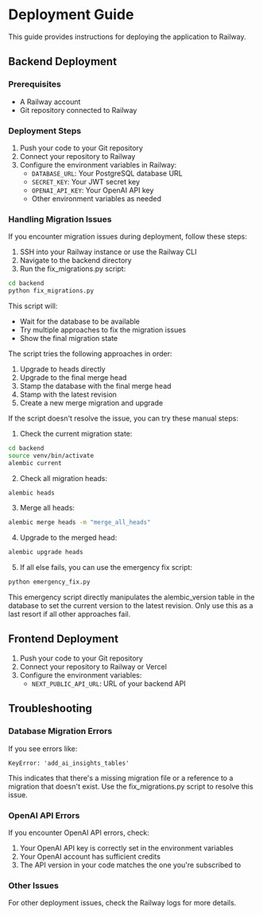 # Deployment Guide

This guide provides instructions for deploying the application to Railway.

## Backend Deployment

### Prerequisites

- A Railway account
- Git repository connected to Railway

### Deployment Steps

1. Push your code to your Git repository
2. Connect your repository to Railway
3. Configure the environment variables in Railway:
   - `DATABASE_URL`: Your PostgreSQL database URL
   - `SECRET_KEY`: Your JWT secret key
   - `OPENAI_API_KEY`: Your OpenAI API key
   - Other environment variables as needed

### Handling Migration Issues

If you encounter migration issues during deployment, follow these steps:

1. SSH into your Railway instance or use the Railway CLI
2. Navigate to the backend directory
3. Run the fix_migrations.py script:

```bash
cd backend
python fix_migrations.py
```

This script will:

- Wait for the database to be available
- Try multiple approaches to fix the migration issues
- Show the final migration state

The script tries the following approaches in order:

1. Upgrade to heads directly
2. Upgrade to the final merge head
3. Stamp the database with the final merge head
4. Stamp with the latest revision
5. Create a new merge migration and upgrade

If the script doesn't resolve the issue, you can try these manual steps:

1. Check the current migration state:

```bash
cd backend
source venv/bin/activate
alembic current
```

2. Check all migration heads:

```bash
alembic heads
```

3. Merge all heads:

```bash
alembic merge heads -m "merge_all_heads"
```

4. Upgrade to the merged head:

```bash
alembic upgrade heads
```

5. If all else fails, you can use the emergency fix script:

```bash
python emergency_fix.py
```

This emergency script directly manipulates the alembic_version table in the database to set the current version to the latest revision. Only use this as a last resort if all other approaches fail.

## Frontend Deployment

1. Push your code to your Git repository
2. Connect your repository to Railway or Vercel
3. Configure the environment variables:
   - `NEXT_PUBLIC_API_URL`: URL of your backend API

## Troubleshooting

### Database Migration Errors

If you see errors like:

```
KeyError: 'add_ai_insights_tables'
```

This indicates that there's a missing migration file or a reference to a migration that doesn't exist. Use the fix_migrations.py script to resolve this issue.

### OpenAI API Errors

If you encounter OpenAI API errors, check:

1. Your OpenAI API key is correctly set in the environment variables
2. Your OpenAI account has sufficient credits
3. The API version in your code matches the one you're subscribed to

### Other Issues

For other deployment issues, check the Railway logs for more details.
